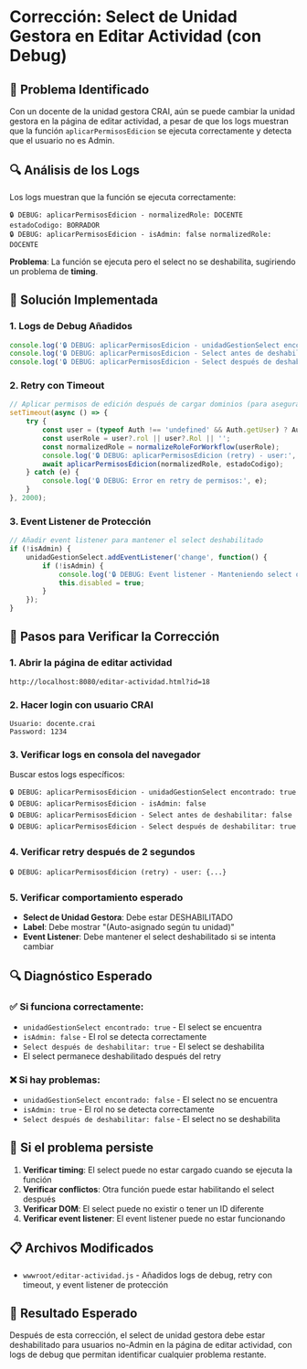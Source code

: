 # Corrección: Select de Unidad Gestora en Editar Actividad (con Debug)

## 🐛 Problema Identificado

Con un docente de la unidad gestora CRAI, aún se puede cambiar la unidad gestora en la página de editar actividad, a pesar de que los logs muestran que la función `aplicarPermisosEdicion` se ejecuta correctamente y detecta que el usuario no es Admin.

## 🔍 Análisis de los Logs

Los logs muestran que la función se ejecuta correctamente:
```
🔒 DEBUG: aplicarPermisosEdicion - normalizedRole: DOCENTE estadoCodigo: BORRADOR
🔒 DEBUG: aplicarPermisosEdicion - isAdmin: false normalizedRole: DOCENTE
```

**Problema**: La función se ejecuta pero el select no se deshabilita, sugiriendo un problema de **timing**.

## 🔧 Solución Implementada

### 1. Logs de Debug Añadidos
```javascript
console.log('🔒 DEBUG: aplicarPermisosEdicion - unidadGestionSelect encontrado:', !!unidadGestionSelect);
console.log('🔒 DEBUG: aplicarPermisosEdicion - Select antes de deshabilitar:', unidadGestionSelect.disabled);
console.log('🔒 DEBUG: aplicarPermisosEdicion - Select después de deshabilitar:', unidadGestionSelect.disabled);
```

### 2. Retry con Timeout
```javascript
// Aplicar permisos de edición después de cargar dominios (para asegurar que el select esté cargado)
setTimeout(async () => {
    try {
        const user = (typeof Auth !== 'undefined' && Auth.getUser) ? Auth.getUser() : null;
        const userRole = user?.rol || user?.Rol || '';
        const normalizedRole = normalizeRoleForWorkflow(userRole);
        console.log('🔒 DEBUG: aplicarPermisosEdicion (retry) - user:', user, 'userRole:', userRole, 'normalizedRole:', normalizedRole);
        await aplicarPermisosEdicion(normalizedRole, estadoCodigo);
    } catch (e) { 
        console.log('🔒 DEBUG: Error en retry de permisos:', e); 
    }
}, 2000);
```

### 3. Event Listener de Protección
```javascript
// Añadir event listener para mantener el select deshabilitado
if (!isAdmin) {
    unidadGestionSelect.addEventListener('change', function() {
        if (!isAdmin) {
            console.log('🔒 DEBUG: Event listener - Manteniendo select deshabilitado');
            this.disabled = true;
        }
    });
}
```

## 🧪 Pasos para Verificar la Corrección

### 1. Abrir la página de editar actividad
```
http://localhost:8080/editar-actividad.html?id=18
```

### 2. Hacer login con usuario CRAI
```
Usuario: docente.crai
Password: 1234
```

### 3. Verificar logs en consola del navegador
Buscar estos logs específicos:
```
🔒 DEBUG: aplicarPermisosEdicion - unidadGestionSelect encontrado: true
🔒 DEBUG: aplicarPermisosEdicion - isAdmin: false
🔒 DEBUG: aplicarPermisosEdicion - Select antes de deshabilitar: false
🔒 DEBUG: aplicarPermisosEdicion - Select después de deshabilitar: true
```

### 4. Verificar retry después de 2 segundos
```
🔒 DEBUG: aplicarPermisosEdicion (retry) - user: {...}
```

### 5. Verificar comportamiento esperado
- **Select de Unidad Gestora**: Debe estar DESHABILITADO
- **Label**: Debe mostrar "(Auto-asignado según tu unidad)"
- **Event Listener**: Debe mantener el select deshabilitado si se intenta cambiar

## 🔍 Diagnóstico Esperado

### ✅ Si funciona correctamente:
- `unidadGestionSelect encontrado: true` - El select se encuentra
- `isAdmin: false` - El rol se detecta correctamente
- `Select después de deshabilitar: true` - El select se deshabilita
- El select permanece deshabilitado después del retry

### ❌ Si hay problemas:
- `unidadGestionSelect encontrado: false` - El select no se encuentra
- `isAdmin: true` - El rol no se detecta correctamente
- `Select después de deshabilitar: false` - El select no se deshabilita

## 🚨 Si el problema persiste

1. **Verificar timing**: El select puede no estar cargado cuando se ejecuta la función
2. **Verificar conflictos**: Otra función puede estar habilitando el select después
3. **Verificar DOM**: El select puede no existir o tener un ID diferente
4. **Verificar event listener**: El event listener puede no estar funcionando

## 📋 Archivos Modificados

- `wwwroot/editar-actividad.js` - Añadidos logs de debug, retry con timeout, y event listener de protección

## 🎯 Resultado Esperado

Después de esta corrección, el select de unidad gestora debe estar deshabilitado para usuarios no-Admin en la página de editar actividad, con logs de debug que permitan identificar cualquier problema restante.
